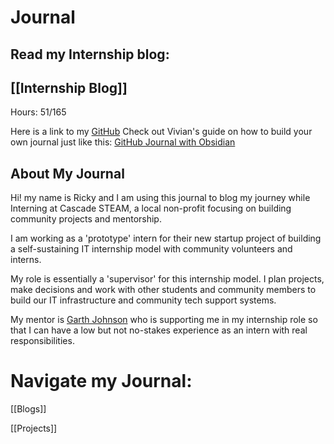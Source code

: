 # Journal

## Read my Internship blog:
## [[Internship Blog]]
Hours: 51/165

Here is a link to my [GitHub](https://github.com/rigunkes)
Check out Vivian's guide on how to build your own journal just like this: [ GitHub Journal with Obsidian](https://itsvivianmill.github.io/journal/Instructions/GitHub-Journal-with-Obsidian)
## About My Journal

Hi! my name is Ricky and I am using this journal to blog my journey while Interning at Cascade STEAM, a local non-profit focusing on building community projects and mentorship.

I am working as a 'prototype' intern for their new startup project of building a self-sustaining IT internship model with community volunteers and interns.

My role is essentially a 'supervisor' for this internship model. I plan projects, make decisions and work with other students and community members to build our IT infrastructure and community tech support systems.

My mentor is [Garth Johnson](https://growlf.github.io/journal/) who is supporting me in my internship role so that I can have a low but not no-stakes experience as an intern with real responsibilities.


# Navigate my Journal:

[[Blogs]]

[[Projects]]

